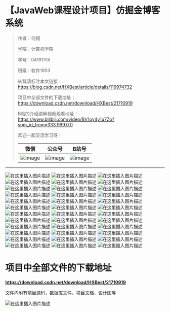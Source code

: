 # 【JavaWeb课程设计项目】仿掘金博客系统

> 作者：何翔
>
> 学院：计算机学院
>
> 学号：04191315
>
> 班级：软件1903
>
> 转载请标注本文链接：https://blog.csdn.net/HXBest/article/details/119974732
>
> 项目中全部文件的下载地址：https://download.csdn.net/download/HXBest/21710919
>
> B站的介绍讲解视频观看地址：https://www.bilibili.com/video/BV1oy4y1u7Zo?spm_id_from=333.999.0.0
>
> 欢迎一起交流学习呀！
>
> | 微信                                                         | 公众号                                                       | B站号                                                        |
> | ------------------------------------------------------------ | ------------------------------------------------------------ | ------------------------------------------------------------ |
> | ![image](https://img-blog.csdnimg.cn/img_convert/cece57138556f8ebe17ea8521e3114e1.png) | ![image](https://img-blog.csdnimg.cn/img_convert/96321ca49ce798da3095c0cb4c2bcafa.png) | ![image](https://img-blog.csdnimg.cn/img_convert/4488f9f9de1c18bb21c82f5657598d0d.png) |

------

![在这里插入图片描述](https://img-blog.csdnimg.cn/eccae525cc0943dca33ea50fe1669ae7.jpg)
![在这里插入图片描述](https://img-blog.csdnimg.cn/62c8245bbe2a44c6b903348ebe90465b.jpg)
![在这里插入图片描述](https://img-blog.csdnimg.cn/632c6bb98abb4b66b9074acf9a64fa3c.jpg)
![在这里插入图片描述](https://img-blog.csdnimg.cn/4222ce1175634f2f90e67396c86dc77c.jpg)
![在这里插入图片描述](https://img-blog.csdnimg.cn/69b70864592a44ab8a480126949f2055.jpg)
![在这里插入图片描述](https://img-blog.csdnimg.cn/ca6e738214754f5c9497208d9d3d1b4a.jpg)
![在这里插入图片描述](https://img-blog.csdnimg.cn/20988f2cb2314199bf0fae112a92c421.jpg)
![在这里插入图片描述](https://img-blog.csdnimg.cn/a82a3b55f8344581907a85c0bd4ce399.jpg)
![在这里插入图片描述](https://img-blog.csdnimg.cn/28373cfff3f44e5c984eaec5bbdfb420.jpg)
![在这里插入图片描述](https://img-blog.csdnimg.cn/194cdea0cc7e4e5eaa725506bd8bf16b.jpg)
![在这里插入图片描述](https://img-blog.csdnimg.cn/87f89bf40d30410ab5e8811b549da0ba.jpg)
![在这里插入图片描述](https://img-blog.csdnimg.cn/f98387c05eb44f9481d24450a89e77ce.jpg)
![在这里插入图片描述](https://img-blog.csdnimg.cn/e685287d67a84283aaf7b833e9f85c09.jpg)
![在这里插入图片描述](https://img-blog.csdnimg.cn/a821cf4da21b447a9220b43f7afb8d84.jpg)
![在这里插入图片描述](https://img-blog.csdnimg.cn/6e738bd8474240c59391638f11e96af9.jpg)
![在这里插入图片描述](https://img-blog.csdnimg.cn/cc6d8c60cef44657a09eb04ffcfac1ee.jpg)
![在这里插入图片描述](https://img-blog.csdnimg.cn/7bdc59338ccc47c1901dc7a79c1f4a76.jpg)
![在这里插入图片描述](https://img-blog.csdnimg.cn/059796ad23c64f43a6ed9cccf6165788.jpg)
![在这里插入图片描述](https://img-blog.csdnimg.cn/f75a57dc4b4c4eebaf3aaa02a75707be.jpg)
![在这里插入图片描述](https://img-blog.csdnimg.cn/342559665db7498e940288a7d13b47e3.jpg)
![在这里插入图片描述](https://img-blog.csdnimg.cn/090a57a11be3495d83072ac791d79fc0.jpg)
![在这里插入图片描述](https://img-blog.csdnimg.cn/e4388d85d38341648b75e491640d52f3.jpg)
![在这里插入图片描述](https://img-blog.csdnimg.cn/2633060be66948dca5a176b828831cb3.jpg)
![在这里插入图片描述](https://img-blog.csdnimg.cn/cdaa5122a80d4153a91a6ec30f184bab.jpg)
![在这里插入图片描述](https://img-blog.csdnimg.cn/b32baf9e82054a79a8554786dfcaef9d.jpg)
![在这里插入图片描述](https://img-blog.csdnimg.cn/7fc22fa6804248e794ae4ff81e51dec2.jpg)
![在这里插入图片描述](https://img-blog.csdnimg.cn/72081b3c2cc64b87983889595f04ed4c.jpg)
![在这里插入图片描述](https://img-blog.csdnimg.cn/9425edd7818542ed83127018506d620d.jpg)
![在这里插入图片描述](https://img-blog.csdnimg.cn/29e907aad6914c45a1b14b720dc213e4.jpg)
![在这里插入图片描述](https://img-blog.csdnimg.cn/8c24fd3734bc4bf38be08b6a55db8395.jpg)
![在这里插入图片描述](https://img-blog.csdnimg.cn/6669d44fe52040d6a1e5c9febe225883.jpg)
![在这里插入图片描述](https://img-blog.csdnimg.cn/f6c6771ff77640bd9efa594ea494ae14.jpg)
![在这里插入图片描述](https://img-blog.csdnimg.cn/4094a0fc8801418fa2a5250c72e0a7cc.jpg)
![在这里插入图片描述](https://img-blog.csdnimg.cn/986f78c5515d4f0cafde5bf85616bdef.jpg)
![在这里插入图片描述](https://img-blog.csdnimg.cn/46d54f85e87f4549aa4de3a8bdbf5af2.jpg)
![在这里插入图片描述](https://img-blog.csdnimg.cn/dd79e5627ce546fdb9abcf98e86ea6eb.jpg)

# 项目中全部文件的下载地址

**https://download.csdn.net/download/HXBest/21710919**

文件内附有项目源码，数据库文件，项目文档，设计图等

![在这里插入图片描述](https://img-blog.csdnimg.cn/4247ebaa2f374d73bf03fe41e5599cad.png)

